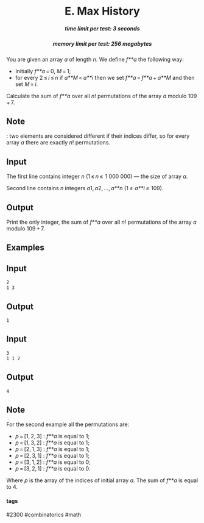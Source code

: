 <h1 style='text-align: center;'> E. Max History</h1>

<h5 style='text-align: center;'>time limit per test: 3 seconds</h5>
<h5 style='text-align: center;'>memory limit per test: 256 megabytes</h5>

You are given an array *a* of length *n*. We define *f**a* the following way:

* Initially *f**a* = 0, *M* = 1;
* for every 2 ≤ *i* ≤ *n* if *a**M* < *a**i* then we set *f**a* = *f**a* + *a**M* and then set *M* = *i*.

Calculate the sum of *f**a* over all *n*! permutations of the array *a* modulo 109 + 7.

## Note

: two elements are considered different if their indices differ, so for every array *a* there are exactly *n*! permutations.

## Input

The first line contains integer *n* (1 ≤ *n* ≤  1 000 000) — the size of array *a*.

Second line contains *n* integers *a*1, *a*2, ..., *a**n* (1 ≤  *a**i* ≤  109).

## Output

Print the only integer, the sum of *f**a* over all *n*! permutations of the array *a* modulo 109 + 7.

## Examples

## Input


```
2  
1 3  

```
## Output


```
1
```
## Input


```
3  
1 1 2  

```
## Output


```
4
```
## Note

For the second example all the permutations are:

* *p* = [1, 2, 3] : *f**a* is equal to 1;
* *p* = [1, 3, 2] : *f**a* is equal to 1;
* *p* = [2, 1, 3] : *f**a* is equal to 1;
* *p* = [2, 3, 1] : *f**a* is equal to 1;
* *p* = [3, 1, 2] : *f**a* is equal to 0;
* *p* = [3, 2, 1] : *f**a* is equal to 0.

Where *p* is the array of the indices of initial array *a*. The sum of *f**a* is equal to 4.



#### tags 

#2300 #combinatorics #math 